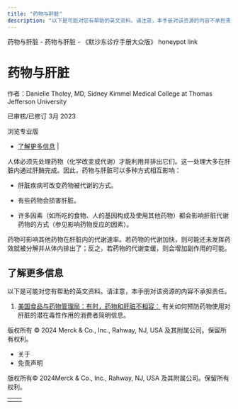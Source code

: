 ```yaml
---
title: "药物与肝脏"
description: "以下是可能对您有帮助的英文资料。请注意，本手册对该资源的内容不承担责任。"
---
```


﻿药物与肝脏 \- 药物与肝脏 \- 《默沙东诊疗手册大众版》 honeypot link

# 药物与肝脏

作者：Danielle Tholey, MD, Sidney Kimmel Medical College at Thomas Jefferson
University

已审核/已修订 3月 2023

浏览专业版

- [了解更多信息](#了解更多信息_v27709501_zh) \|

人体必须先处理药物（化学改变或代谢）才能利用并排出它们。这一处理大多在肝脏内通过肝酶完成。因此，药物与肝脏可以多种方式相互影响：

- 肝脏疾病可改变药物被代谢的方式。

- 有些药物会损害肝脏。

- 许多因素（如所吃的食物、人的基因构成及使用其他药物）都会影响肝脏代谢药物的方式（参见影响药物反应的因素）。


药物可影响其他药物在肝脏内的代谢速率。若药物的代谢加快，则可能还未发挥药效就被分解并从体内排出了；反之，若药物的代谢变缓，则会增加副作用的可能。

## 了解更多信息

以下是可能对您有帮助的英文资料。请注意，本手册对该资源的内容不承担责任。

1. [美国食品与药物管理局：有时，药物和肝脏不相容：](https://www.drugs.com/fda-consumer/sometimes-drugs-and-the-liver-don-t-mix-310.html) 有关如何预防药物使用对肝脏的潜在毒性作用的消费者简明信息。




版权所有 © 2024
Merck & Co., Inc., Rahway, NJ, USA 及其附属公司。保留所有权利。

- 关于
- 免责声明

版权所有© 2024Merck & Co., Inc., Rahway, NJ, USA 及其附属公司。保留所有权利。

|     |     |
| --- | --- |
|  |  |